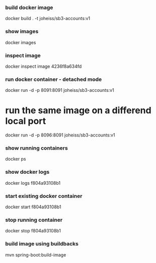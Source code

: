 ### build docker image
docker build . -t joheiss/sb3-accounts:v1

### show images
docker images

### inspect image <image-id>
docker inspect image 4236f8a634fd

### run docker container - detached mode
docker run -d -p 8091:8091 joheiss/sb3-accounts:v1

# run the same image on a differend local port
docker run -d -p 8096:8091 joheiss/sb3-accounts:v1

### show running containers
docker ps

### show docker logs <container-id>
docker logs f804a93108b1

### start existing docker container <container-id>
docker start f804a93108b1

### stop running container <container-id>
docker stop f804a93108b1

### build image using buildbacks
mvn spring-boot:build-image
